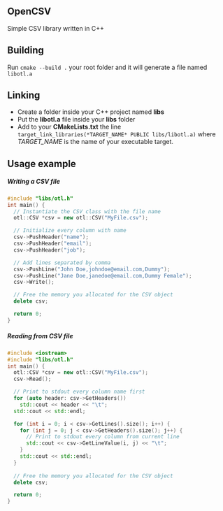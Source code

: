 ## OpenCSV
Simple CSV library written in C++
## Building
Run `cmake --build .` your root folder and it will generate a file named `libotl.a`

## Linking
- Create a folder inside your C++ project named **libs**
- Put the **libotl.a** file inside your **libs** folder
- Add to your **CMakeLists.txt** the line `target_link_libraries(*TARGET_NAME* PUBLIC libs/libotl.a)` where *TARGET_NAME* is the name of your executable target.

## Usage example

##### Writing a CSV file
```cpp
#include "libs/otl.h"
int main() {
  // Instantiate the CSV class with the file name
  otl::CSV *csv = new otl::CSV("MyFile.csv");

  // Initialize every column with name
  csv->PushHeader("name");
  csv->PushHeader("email");
  csv->PushHeader("job");

  // Add lines separated by comma
  csv->PushLine("John Doe,johndoe@email.com,Dummy");
  csv->PushLine("Jane Doe,janedoe@email.com,Dummy Female");
  csv->Write();

  // Free the memory you allocated for the CSV object
  delete csv;

  return 0;
}
```

##### Reading from CSV file

```cpp
#include <iostream>
#include "libs/otl.h"
int main() {
  otl::CSV *csv = new otl::CSV("MyFile.csv");
  csv->Read();

  // Print to stdout every column name first
  for (auto header: csv->GetHeaders())
    std::cout << header << "\t";
  std::cout << std::endl;

  for (int i = 0; i < csv->GetLines().size(); i++) {
    for (int j = 0; j < csv->GetHeaders().size(); j++) {
      // Print to stdout every column from current line
      std::cout << csv->GetLineValue(i, j) << "\t";
    }
    std::cout << std::endl;
  }
	
  // Free the memory you allocated for the CSV object
  delete csv;

  return 0;
}
```
